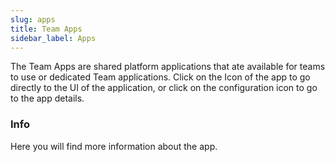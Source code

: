```yaml
---
slug: apps
title: Team Apps
sidebar_label: Apps
---
```


The Team Apps are shared platform applications that ate available for teams to use or dedicated Team applications. Click on the Icon of the app to go directly to the UI of the application, or click on the configuration icon to go to the app details.

### Info

Here you will find more information about the app.
